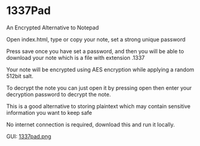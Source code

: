 # 1337Pad
An Encrypted Alternative to Notepad

Open index.html, type or copy your note, set a strong unique password

Press save once you have set a password, and then you will be able to download your note which is a file with extension .1337

Your note will be encrypted using AES encryption while applying a random 512bit salt.

To decrypt the note you can just open it by pressing open then enter your decryption password to decrypt the note.

This is a good alternative to storing plaintext which may contain sensitive information you want to keep safe

No internet connection is required, download this and run it locally.

GUI:
[1337pad.png](https://postimg.cc/VJ8QzjDb)

